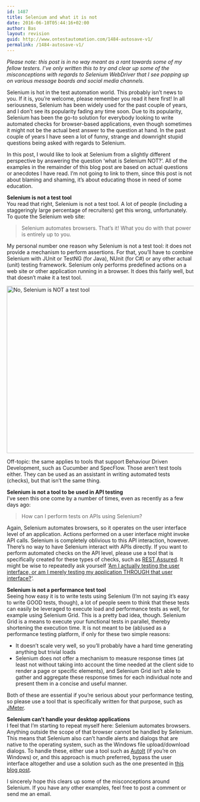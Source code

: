 ```yaml
---
id: 1487
title: Selenium and what it is not
date: 2016-06-10T05:44:16+02:00
author: Bas
layout: revision
guid: http://www.ontestautomation.com/1484-autosave-v1/
permalink: /1484-autosave-v1/
---
```

_Please note: this post is in no way meant as a rant towards some of my fellow testers. I&#8217;ve only written this to try and clear up some of the misconceptions with regards to Selenium WebDriver that I see popping up on various message boards and social media channels._

Selenium is hot in the test automation world. This probably isn&#8217;t news to you. If it is, you&#8217;re welcome, please remember you read it here first! In all seriousness, Selenium has been widely used for the past couple of years, and I don&#8217;t see its popularity fading any time soon. Due to its popularity, Selenium has been the go-to solution for everybody looking to write automated checks for browser-based applications, even though sometimes it might not be the actual best answer to the question at hand. In the past couple of years I have seen a lot of funny, strange and downright stupid questions being asked with regards to Selenium.

In this post, I would like to look at Selenium from a slightly different perspective by answering the question &#8216;what is Selenium NOT?&#8217;. All of the examples in the remainder of this blog post are based on actual questions or anecdotes I have read. I&#8217;m not going to link to them, since this post is not about blaming and shaming, it&#8217;s about educating those in need of some education.

**Selenium is not a test tool**  
You read that right, Selenium is not a test tool. A lot of people (including a staggeringly large percentage of recruiters) get this wrong, unfortunately. To quote the Selenium web site:

> Selenium automates browsers. That&#8217;s it! What you do with that power is entirely up to you.

My personal number one reason why Selenium is not a test tool: it does not provide a mechanism to perform assertions. For that, you&#8217;ll have to combine Selenium with JUnit or TestNG (for Java), NUnit (for C#) or any other actual (unit) testing framework. Selenium only performs predefined actions on a web site or other application running in a browser. It does this fairly well, but that doesn&#8217;t make it a test tool.

<a href="http://www.ontestautomation.com/?attachment_id=1485" rel="attachment wp-att-1485"><img src="http://www.ontestautomation.com/wp-content/uploads/2016/06/selenium-testing-tool.gif" alt="No, Selenium is NOT a test tool" width="600" height="450" class="aligncenter size-full wp-image-1485" /></a>

Off-topic: the same applies to tools that support Behaviour Driven Development, such as Cucumber and SpecFlow. Those aren&#8217;t test tools either. They can be used as an assistant in writing automated tests (checks), but that isn&#8217;t the same thing.

**Selenium is not a tool to be used in API testing**  
I&#8217;ve seen this one come by a number of times, even as recently as a few days ago:

> How can I perform tests on APIs using Selenium?

Again, Selenium automates browsers, so it operates on the user interface level of an application. Actions performed on a user interface might invoke API calls. Selenium is completely oblivious to this API interaction, however. There&#8217;s no way to have Selenium interact with APIs directly. If you want to perform automated checks on the API level, please use a tool that is specifically created for these types of checks, such as <a href="http://rest-assured.io" target="_blank">REST Assured</a>. It might be wise to repeatedly ask yourself &#8216;<a href="http://www.mwtestconsultancy.co.uk/cross-browser-checking-anti-pattern/" target="_blank">Am I actually testing the user interface, or am I merely testing my application THROUGH that user interface?</a>&#8216;.

**Selenium is not a performance test tool**  
Seeing how easy it is to write tests using Selenium (I&#8217;m not saying it&#8217;s easy to write GOOD tests, though), a lot of people seem to think that these tests can easily be leveraged to execute load and performance tests as well, for example using Selenium Grid. This is a pretty bad idea, though. Selenium Grid is a means to execute your functional tests in parallel, thereby shortening the execution time. It is not meant to be (ab)used as a performance testing platform, if only for these two simple reasons:

  * It doesn&#8217;t scale very well, so you&#8217;ll probably have a hard time generating anything but trivial loads
  * Selenium does not offer a mechanism to measure response times (at least not without taking into account the time needed at the client side to render a page or specific elements), and Selenium Grid isn&#8217;t able to gather and aggregate these response times for each individual note and present them in a concise and useful manner.

Both of these are essential if you&#8217;re serious about your performance testing, so please use a tool that is specifically written for that purpose, such as <a href="http://jmeter.apache.org/" target="_blank">JMeter</a>.

**Selenium can&#8217;t handle your desktop applications**  
I feel that I&#8217;m starting to repeat myself here: Selenium automates browsers. Anything outside the scope of that browser cannot be handled by Selenium. This means that Selenium also can&#8217;t handle alerts and dialogs that are native to the operating system, such as the Windows file upload/download dialogs. To handle these, either use a tool such as <a href="https://www.autoitscript.com/site/autoit/" target="_blank">AutoIt</a> (if you&#8217;re on Windows) or, and this approach is much preferred, bypass the user interface altogether and use a solution such as the one presented in <a href="http://ardesco.lazerycode.com/index.php/2012/07/how-to-download-files-with-selenium-and-why-you-shouldnt/" target="_blank">this blog post</a>.

I sincerely hope this clears up some of the misconceptions around Selenium. If you have any other examples, feel free to post a comment or send me an email.